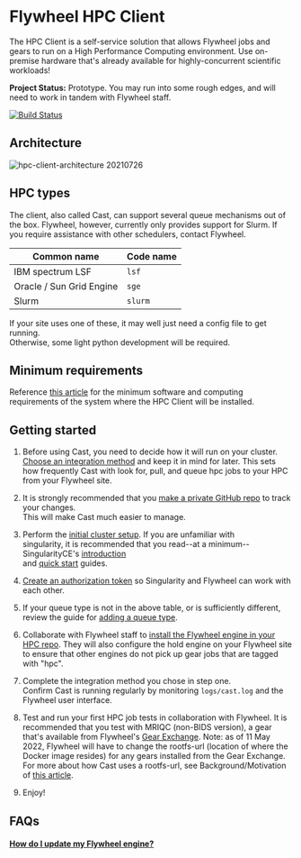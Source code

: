 # Flywheel HPC Client

The HPC Client is a self-service solution that allows Flywheel jobs and gears to run on a High Performance Computing environment. Use on-premise hardware that's already available for highly-concurrent scientific workloads!

**Project Status:** Prototype. You may run into some rough edges, and will need to work in tandem with Flywheel staff.

[![Build Status](https://github.com/flywheel-io/hpc-client/actions/workflows/build.yml/badge.svg)](https://github.com/flywheel-io/hpc-client/actions)

## Architecture

![hpc-client-architecture 20210726](https://user-images.githubusercontent.com/75435671/127048966-af0582f7-10dc-451c-b955-4d5ab50eaf08.png)

## HPC types

The client, also called Cast, can support several queue mechanisms out of the box. Flywheel, however, currently only
provides support for Slurm. If you require assistance with other schedulers, contact Flywheel.

| Common name              | Code name |
| -------------------------| ----------|
| IBM spectrum LSF         | `lsf`     |
| Oracle / Sun Grid Engine | `sge`     |
| Slurm                    | `slurm`   |

If your site uses one of these, it may well just need a config file to get running.<br/>
Otherwise, some light python development will be required.

## Minimum requirements
Reference [this article](https://docs.flywheel.io/hc/en-us/articles/7563372636563) for 
the minimum software and computing requirements of the system where the HPC Client 
will be installed.

## Getting started

1. Before using Cast, you need to decide how it will run on your cluster.<br/>
[Choose an integration method](doc/1-choose-an-integration-method.md) and keep it in mind for later.
   This sets how frequently Cast with look for, pull, and queue hpc jobs to your HPC from your Flywheel site.

2. It is strongly recommended that you [make a private GitHub repo](doc/2-tracking-changes-privately.md) to track your changes.<br/>
This will make Cast much easier to manage.

3. Perform the [initial cluster setup](doc/3-cluster-install.md). If you are unfamiliar with <br/>
singularity, it is recommended that you read--at a minimum--SingularityCE's [introduction](https://sylabs.io/guides/latest/user-guide/introduction.html) <br/>
   and [quick start](https://sylabs.io/guides/latest/user-guide/quick_start.html) guides.
   
4. [Create an authorization token](doc/singularity_remote_endpoint.md) 
   so Singularity and Flywheel can work with each other.

5. If your queue type is not in the above table, or is sufficiently different, review the guide for [adding a queue type](doc/4-development-guide.md).

6. Collaborate with Flywheel staff to [install the Flywheel engine in your HPC repo](doc/installing_flywheel_engine.md).
   They will also configure the hold engine on your Flywheel site
   to ensure that other engines do not pick up gear jobs that are tagged with "hpc".

7. Complete the integration method you chose in step one.<br/>
   Confirm Cast is running regularly by monitoring `logs/cast.log` and the Flywheel user interface.
   
8. Test and run your first HPC job tests in collaboration with Flywheel. It is recommended
   that you test with MRIQC (non-BIDS version), a gear that's available from Flywheel's [Gear Exchange](https://flywheel.io/gear-exchange/).
   Note: as of 11 May 2022, Flywheel will have to change the rootfs-url (location of where the Docker image resides) for
   any gears installed from the Gear Exchange. For more about how Cast uses a rootfs-url, see Background/Motivation
   of [this article](https://docs.flywheel.io/hc/en-us/articles/4607520806547).

8. Enjoy!

## FAQs
#### [How do I update my Flywheel engine?](doc/updating_flywheel_engine.md)